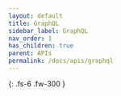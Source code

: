 ```yaml
---
layout: default
title: GraphQL
sidebar_label: GraphQL
nav_order: 1
has_children: true
parent: APIs
permalink: /docs/apis/graphql
---
```


{: .fs-6 .fw-300 }
